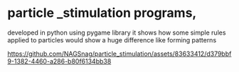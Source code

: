 # particle _stimulation programs,
developed in python using pygame library it shows how some simple rules applied to particles would show a huge difference like forming patterns




https://github.com/NAGSnag/particle_stimulation/assets/83633412/d379bbf9-1382-4460-a286-b80f6134bb38

